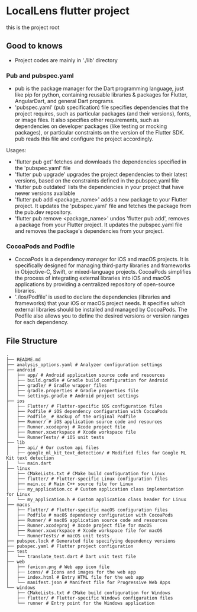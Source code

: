# LocalLens flutter project

this is the project root

## Good to knows
* Project codes are mainly in './lib' directory
### Pub and pubspec.yaml
* pub is the package manager for the Dart programming language, just like pip for python, containing reusable libraries & packages for Flutter, AngularDart, and general Dart programs.
* 'pubspec.yaml' (pub specification) file specifies dependencies that the project requires, such as particular packages (and their versions), fonts, or image files. It also specifies other requirements, such as dependencies on developer packages (like testing or mocking packages), or particular constraints on the version of the Flutter SDK. pub reads this file and configure the project accordingly.

Usages:
* 'flutter pub get' fetches and downloads the dependencies specified in the 'pubspec.yaml' file
* 'flutter pub upgrade' upgrades the project dependencies to their latest versions, based on the constraints defined in the pubspec.yaml file
* 'flutter pub outdated' lists the dependencies in your project that have newer versions available
* 'flutter pub add <package_name>' adds a new package to your Flutter project. It updates the 'pubspec.yaml' file and fetches the package from the pub.dev repository.
* 'flutter pub remove <package_name>' undos 'flutter pub add', removes a package from your Flutter project. It updates the pubspec.yaml file and removes the package's dependencies from your project. 

### CocoaPods and Podfile
* CocoaPods is a dependency manager for iOS and macOS projects. It is specifically designed for managing third-party libraries and frameworks in Objective-C, Swift, or mixed-language projects. CocoaPods simplifies the process of integrating external libraries into iOS and macOS applications by providing a centralized repository of open-source libraries.
* './ios/Podfile' is used to declare the dependencies (libraries and frameworks) that your iOS or macOS project needs. It specifies which external libraries should be installed and managed by CocoaPods. The Podfile also allows you to define the desired versions or version ranges for each dependency.

## File Structure
```
.
├── README.md
├── analysis_options.yaml # Analyzer configuration settings
├── android
│   ├── app/ # Android application source code and resources
│   ├── build.gradle # Gradle build configuration for Android
│   ├── gradle/ # Gradle wrapper files
│   ├── gradle.properties # Gradle properties file
│   └── settings.gradle # Android project settings
├── ios
│   ├── Flutter/ # Flutter-specific iOS configuration files
│   ├── Podfile # iOS dependency configuration with CocoaPods
│   ├── Podfile_ # Backup of the original Podfile
│   ├── Runner/ # iOS application source code and resources
│   ├── Runner.xcodeproj # Xcode project file
│   ├── Runner.xcworkspace # Xcode workspace file
│   └── RunnerTests/ # iOS unit tests
├── lib
│   ├── api/ # Our custom api files
│   ├── google_ml_kit_text_detection/ # Modified files for Google ML Kit text detection
│   └── main.dart
├── linux
│   ├── CMakeLists.txt # CMake build configuration for Linux
│   ├── flutter/ # Flutter-specific Linux configuration files
│   ├── main.cc # Main C++ source file for Linux
│   ├── my_application.cc # Custom application class implementation for Linux
│   └── my_application.h # Custom application class header for Linux
├── macos
│   ├── Flutter/ # Flutter-specific macOS configuration files
│   ├── Podfile # macOS dependency configuration with CocoaPods
│   ├── Runner/ # macOS application source code and resources
│   ├── Runner.xcodeproj # Xcode project file for macOS
│   ├── Runner.xcworkspace # Xcode workspace file for macOS
│   └── RunnerTests/ # macOS unit tests
├── pubspec.lock # Generated file specifying dependency versions
├── pubspec.yaml # Flutter project configuration
├── test
│   └── translate_test.dart # Dart unit test file
├── web
│   ├── favicon.png # Web app icon file
│   ├── icons/ # Icons and images for the web app
│   ├── index.html # Entry HTML file for the web app
│   └── manifest.json # Manifest file for Progressive Web Apps
└── windows
    ├── CMakeLists.txt # CMake build configuration for Windows
    ├── flutter/ # Flutter-specific Windows configuration files
    └── runner # Entry point for the Windows application

```
